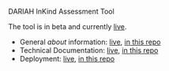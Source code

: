 DARIAH InKind Assessment Tool

The tool is in beta and currently [live](https://dariah-beta.dans.knaw.nl/).

- General _about_ information: [live](https://dariah-beta.dans.knaw.nl/docs/about.md),
  [in this repo](https://github.com/Dans-labs/dariah/blob/master/static/docs/about.md)
- Technical Documentation: [live](https://dans-labs.github.io/dariah/),
  [in this repo](https://github.com/Dans-labs/dariah/blob/master/docs/)
- Deployment: [live](https://dans-labs.github.io/dariah/Deploy.html),
  [in this repo](https://github.com/Dans-labs/dariah/blob/master/docs/Deploy.md)
